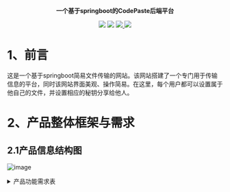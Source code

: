<p align="center">
	<strong> 一个基于springboot的CodePaste后端平台 </strong>
</p>

<p align="center">
	<a>
	    <img src="https://img.shields.io/badge/build-passing-brightgreen">
	</a>
	<a>
	    <img src="https://img.shields.io/badge/JDK-1.7%2B-green">
	</a>
	<a href="http://www.apache.org/licenses/LICENSE-2.0.html" target="_blank">
            <img src="http://img.shields.io/:license-apache-brightgreen.svg" >
        </a>
	<a>
            <img src="https://img.shields.io/badge/springBoot-1.5.x__2.x.x-green.svg" >
   	</a>
	
</p>


# 1、前言

这是一个基于springboot简易文件传输的网站。该网站搭建了一个专门用于传输信息的平台，同时该网站界面美观、操作简易。在这里，每个用户都可以设置属于他自己的文件，并设置相应的秘钥分享给他人。

# 2、产品整体框架与需求

## 2.1产品信息结构图

![image](https://user-images.githubusercontent.com/61532079/136649626-c0f02745-d7a8-49f4-8e80-fe02db181c98.png)

 

 <details>
<summary> 产品功能需求表 </summary>

## 2.2 产品功能需求表

| **功能分类** | **功能说明**                                                 |                                                   |                                                              |
| ------------ | ------------------------------------------------------------ | ------------------------------------------------- | ------------------------------------------------------------ |
| 主界面       | 个人信息                                                     | 1、可以设置自己的个人信息  2、可以设置自己的头像  |                                                              |
| 全部文件     | 1、可以查看已下载的文件                                      |                                                   |                                                              |
| 搜索         | 1、通过搜索可以查找自己文件列表里相应的文件                  |                                                   |                                                              |
| 回收站       | 1、可以查看已被加入回收站的文件并可在在其中永久删除不要的文件 |                                                   |                                                              |
| 下载、上传   | 1、可以下载或者上传用户所需求的文件                          |                                                   |                                                              |
| 文件板块     | 文件详情                                                     | 密钥                                              | 1、可设置该上传文件的密钥方便定向传输  2、可通过密钥查询所需文件 |
| 用户名       | 1、文件发送者的用户名                                        |                                                   |                                                              |
| 有效期       | 1、可设置文件在云端的有效期，到期云端自动销毁                |                                                   |                                                              |
| 个人板块     | 用户信息                                                     | 头像                                              | 1、显示头像；  2、可更改头像。                               |
| 昵称         | 1、显示昵称；  2、可更改昵称。                               |                                                   |                                                              |
| 登录         | 注册                                                         | 1、手机号注册或者邮箱注册。                       |                                                              |
| 登录         | 1、账号密码登录；  2、手机验证码登录；  3、邮箱登录；        |                                                   |                                                              |
| 记录备份     | 下载、上传记录                                               | 1、可在其中查询下载或者上传过的文件的相关简要信息 |                                                              |
| 产品服务板块 | 数据传输                                                     | 1、可指定文件传输通道                             |                                                              |
| 数据安全     | 1、可进一步加密文件，保护用户信息安全                        |                                                   |                                                              |
</details>
